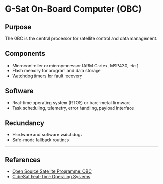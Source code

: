 # G-Sat On-Board Computer (OBC)

## Purpose

The OBC is the central processor for satellite control and data management.

## Components

- Microcontroller or microprocessor (ARM Cortex, MSP430, etc.)
- Flash memory for program and data storage
- Watchdog timers for fault recovery

## Software

- Real-time operating system (RTOS) or bare-metal firmware
- Task scheduling, telemetry, error handling, payload interface

## Redundancy

- Hardware and software watchdogs
- Safe-mode fallback routines

---

## References

- [Open Source Satellite Programme: OBC](https://www.opensourcesatellite.org/)
- [CubeSat Real-Time Operating Systems](https://www.nasa.gov/content/cubesat-launch-initiative)